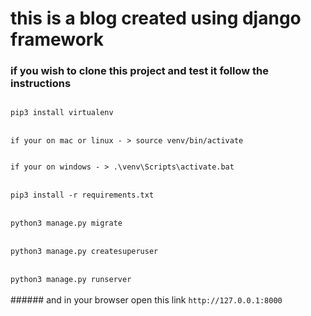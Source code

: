 # this is a blog created using django framework 
### if you wish to clone this project and test it follow the instructions

<code>
pip3 install virtualenv
</code>
<br />
<code> 
if your on mac or linux - > source venv/bin/activate
<br />
if your on windows - > .\venv\Scripts\activate.bat
</code>
<br />
<code>
pip3 install -r requirements.txt
</code>
<br />
<code>
python3 manage.py migrate
</code>
<br />
<code>
python3 manage.py createsuperuser
</code>
<br />
<code>
python3 manage.py runserver
</code>
<br />
###### and in your browser open this link <code>http://127.0.0.1:8000</code>


